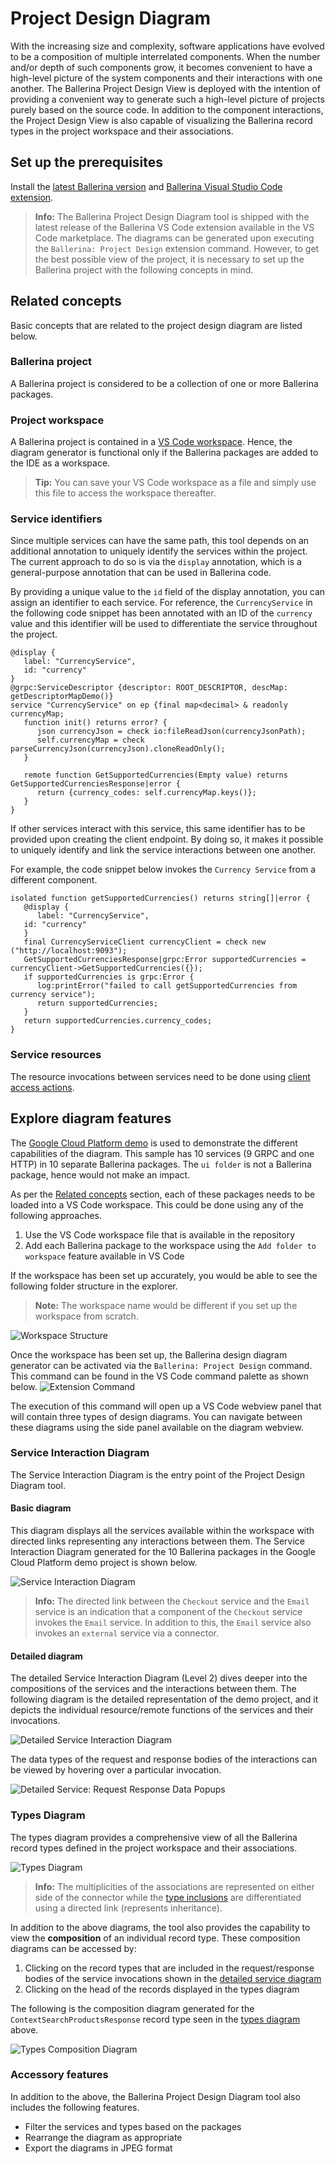 # Project Design Diagram

With the increasing size and complexity, software applications have evolved to be a composition of multiple interrelated components. When the number and/or depth of such components grow, it becomes convenient to have a high-level picture of the system components and their interactions with one another. The Ballerina Project Design View is deployed with the intention of providing a convenient way to generate such a high-level picture of projects purely based on the source code. In addition to the component interactions, the Project Design View is also capable of visualizing the Ballerina record types in the project workspace and their associations.

## Set up the prerequisites

Install the [latest Ballerina version](https://ballerina.io/downloads/) and [Ballerina Visual Studio Code extension](https://marketplace.visualstudio.com/items?itemName=wso2.ballerina).

>**Info:** The Ballerina Project Design Diagram tool is shipped with the latest release of the Ballerina VS Code extension available in the VS Code marketplace. The diagrams can be generated upon executing the `Ballerina: Project Design` extension command. However, to get the best possible view of the project, it is necessary to set up the Ballerina project with the following concepts in mind.

## Related concepts

Basic concepts that are related to the project design diagram are listed below.

### Ballerina project

A Ballerina project is considered to be a collection of one or more Ballerina packages.

### Project workspace

A Ballerina project is contained in a [VS Code workspace](https://code.visualstudio.com/docs/editor/workspaces). Hence, the diagram generator is functional only if the Ballerina packages are added to the IDE as a workspace.
> **Tip:** You can save your VS Code workspace as a file and simply use this file to access the workspace thereafter.

### Service identifiers

Since multiple services can have the same path, this tool depends on an additional annotation to uniquely identify the services within the project. The current approach to do so is via the `display` annotation, which is a general-purpose annotation that can be used in Ballerina code.

By providing a unique value to the `id` field of the display annotation, you can assign an identifier to each service. For reference, the `CurrencyService` in the following code snippet has been annotated with an ID of the `currency` value and this identifier will be used to differentiate the service throughout the project.

```ballerina
@display {
   label: "CurrencyService",
   id: "currency"
}
@grpc:ServiceDescriptor {descriptor: ROOT_DESCRIPTOR, descMap: getDescriptorMapDemo()}
service "CurrencyService" on ep {final map<decimal> & readonly currencyMap;
   function init() returns error? {
      json currencyJson = check io:fileReadJson(currencyJsonPath);
      self.currencyMap = check parseCurrencyJson(currencyJson).cloneReadOnly();
   }

   remote function GetSupportedCurrencies(Empty value) returns GetSupportedCurrenciesResponse|error {
      return {currency_codes: self.currencyMap.keys()};
   }
}
```

If other services interact with this service, this same identifier has to be provided upon creating the client endpoint. By doing so, it makes it possible to uniquely identify and link the service interactions between one another. 

For example, the code snippet below invokes the `Currency Service` from a different component.

```ballerina
isolated function getSupportedCurrencies() returns string[]|error {
   @display {
      label: "CurrencyService",
   id: "currency"
   }
   final CurrencyServiceClient currencyClient = check new ("http://localhost:9093");
   GetSupportedCurrenciesResponse|grpc:Error supportedCurrencies = currencyClient->GetSupportedCurrencies({});
   if supportedCurrencies is grpc:Error {
      log:printError("failed to call getSupportedCurrencies from currency service");
      return supportedCurrencies;
   }
   return supportedCurrencies.currency_codes;
}
```

### Service resources

The resource invocations between services need to be done using [client access actions](https://ballerina.io/downloads/swan-lake-release-notes/swan-lake-2201.2.0#support-for-resource-methods-in-client-objects).

## Explore diagram features

The [Google Cloud Platform demo](https://github.com/ballerina-guides/gcp-microservices-demo/tree/project-design-demo) is used to demonstrate the different capabilities of the diagram. This sample has 10 services (9 GRPC and one HTTP) in 10 separate Ballerina packages. The `ui folder` is not a Ballerina package, hence would not make an impact.

As per the [Related concepts](#a-project-workspace) section, each of these packages needs to be loaded into a VS Code workspace. This could be done using any of the following approaches.
1. Use the VS Code workspace file that is available in the repository
2. Add each Ballerina package to the workspace using the `Add folder to workspace` feature available in VS Code

If the workspace has been set up accurately, you would be able to see the following folder structure in the explorer.
>**Note:** The workspace name would be different if you set up the workspace from scratch.

![Workspace Structure](../img/pdd-workspace-structure.png)

Once the workspace has been set up, the Ballerina design diagram generator can be activated via the `Ballerina: Project Design` command. This command can be found in the VS Code command palette as shown below.
![Extension Command](../img/pdd-extension-command.gif)

The execution of this command will open up a VS Code webview panel that will contain three types of design diagrams. You can navigate between these diagrams using the side panel available on the diagram webview.

### Service Interaction Diagram

The Service Interaction Diagram is the entry point of the Project Design Diagram tool. 

#### Basic diagram

This diagram displays all the services available within the workspace with directed links representing any interactions between them. The Service Interaction Diagram generated for the 10 Ballerina packages in the Google Cloud Platform demo project is shown below.

![Service Interaction Diagram](../img/pdd-service-interaction-diagram.png)
>**Info:** The directed link between the `Checkout` service and the `Email` service is an indication that a component of the `Checkout` service invokes the `Email` service. In addition to this, the `Email` service also invokes an `external` service via a connector.

#### Detailed diagram
The detailed Service Interaction Diagram (Level 2) dives deeper into the compositions of the services and the interactions between them. The following diagram is the detailed representation of the demo project, and it depicts the individual resource/remote functions of the services and their invocations.

![Detailed Service Interaction Diagram](../img/pdd-detailed-service-interaction-diagram.png)

The data types of the request and response bodies of the interactions can be viewed by hovering over a particular invocation.

![Detailed Service: Request Response Data Popups](../img/pdd-request-response-data-popup.png)

### Types Diagram

The types diagram provides a comprehensive view of all the Ballerina record types defined in the project workspace and their associations.

   ![Types Diagram](../img/pdd-types-diagram.png)

   >**Info:** The multiplicities of the associations are represented on either side of the connector while the [type inclusions](https://ballerina.io/learn/by-example/type-inclusion-for-records/) are differentiated using a directed link (represents inheritance).

In addition to the above diagrams, the tool also provides the capability to view the **composition** of an individual record type. These composition diagrams can be accessed by:
   1. Clicking on the record types that are included in the request/response bodies of the service invocations shown in the [detailed service diagram](#detailed-service-interaction-diagram)
   2. Clicking on the head of the records displayed in the types diagram

The following is the composition diagram generated for the `ContextSearchProductsResponse` record type seen in the [types diagram](#types-diagram) above.
   
   ![Types Composition Diagram](../img/pdd-type-composition-diagram.png)


### Accessory features

In addition to the above, the Ballerina Project Design Diagram tool also includes the following features.

- Filter the services and types based on the packages
- Rearrange the diagram as appropriate
- Export the diagrams in JPEG format
